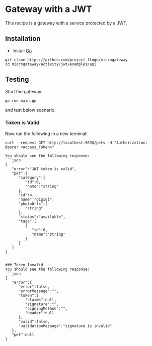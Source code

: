 # Gateway with a JWT
This recipe is a gateway with a service protected by a JWT.

## Installation
* Install [Go](https://golang.org/)


```
git clone https://github.com/project-flogo/microgateway
cd microgateway/activity/jwt/examples/api
```

## Testing
Start the gateway:
```
go run main.go
```
and test below scenario.

### Token is Valid

Now run the following in a new terminal:
```
curl --request GET http://localhost:9096/pets -H "Authorization: Bearer <Access_Token>"

You should see the following response:
```json
{
   "error":"JWT token is valid",
   "pet":{
      "category":{
         "id":0,
         "name":"string"
      },
      "id":4,
      "name":"gigigi",
      "photoUrls":[
         "string"
      ],
      "status":"available",
      "tags":[
         {
            "id":0,
            "name":"string"
         }
      ]
   }
}


### Token Invalid
You should see the following response:
```json
{
   "error":{
      "error":false,
      "errorMessage":"",
      "token":{
         "claims":null,
         "signature":"",
         "signingMethod":"",
         "header":null
      },
      "valid":false,
      "validationMessage":"signature is invalid"
   },
   "pet":null
}

